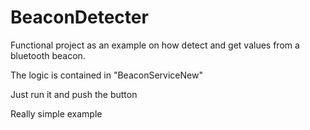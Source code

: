 # BeaconDetecter
Functional project as an example on how detect and get values from a bluetooth beacon.

The logic is contained in "BeaconServiceNew"

Just run it and push the button

Really simple example
